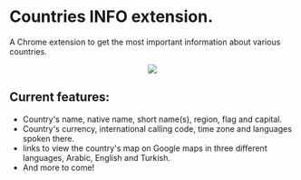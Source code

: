 # Countries INFO extension.
A Chrome extension to get the most important information about various countries. 
<div align="center">
  
![](https://github.com/PW-learning/topcenter/blob/master/img/readme_img.jpeg)
  
</div>

## Current features:
* Country's name, native name, short name(s), region, flag and capital.
* Country's currency, international calling code, time zone and languages spoken there.
* links to view the country's map on Google maps in three different languages, Arabic, English and Turkish. 
* And more to come!
